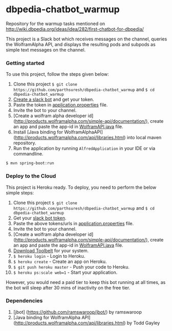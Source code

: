 # dbpedia-chatbot_warmup
Repository for the warmup tasks mentioned on http://wiki.dbpedia.org/ideas/idea/282/first-chatbot-for-dbpedia/

This project is a Slack bot which receives messages on the channel, queries the WolframAlpha API, and displays the resulting pods and subpods as simple text messages on the channel.

### Getting started
To use this project, follow the steps given below:

1. Clone this project `$ git clone https://github.com/parthsuresh/dbpedia-chatbot_warmup` and `$ cd dbpedia-chatbot_warmup`
2. [Create a slack bot](https://my.slack.com/services/new/bot) and get your token.
3. Paste the token in [application.properties](/src/main/resources/application.properties) file.
4. Invite the bot to your channel.
5. [Create a wolfram alpha developer id] (http://products.wolframalpha.com/simple-api/documentation/), create an app and paste the app-id in [WolframAPI.java](/src/main/java/com/parthsuresh/alfred/WolframAPI/WolframAPI.java) file.
6. Install [Java binding for WolframAlphaAPI] (http://products.wolframalpha.com/api/libraries.html) into local maven repository.
7. Run the application by running `AlfredApplication` in your IDE or via commandline.
```
$ mvn spring-boot:run
```

### Deploy to the Cloud

This project is Heroku ready. To deploy, you need to perform the below simple steps:

1. Clone this project `$ git clone https://github.com/parthsuresh/dbpedia-chatbot_warmup` and `$ cd dbpedia-chatbot_warmup`
2. Get your [slack bot token](https://my.slack.com/services/new/bot).
3. Paste the above tokens/urls in [application.properties](/src/main/resources/application.properties) file.
4. Invite the bot to your channel.
5. [Create a wolfram alpha developer id] (http://products.wolframalpha.com/simple-api/documentation/), create an app and paste the app-id in [WolframAPI.java](/src/main/java/com/parthsuresh/alfred/WolframAPI/WolframAPI.java) file.
6. [Download Toolbelt](https://toolbelt.heroku.com/) for your system.
7. `$ heroku login` - Login to Heroku.
8. `$ heroku create` - Create an app on Heroku.
9. `$ git push heroku master` - Push your code to Heroku.
10. `$ heroku ps:scale web=1` - Start your application.

However, you would need a paid tier to keep this bot running at all times, as the bot will sleep after 30 mins of inactivity on the free tier.

### Dependencies

1. [jbot] (https://github.com/ramswaroop/jbot/) by ramswaroop
2. [Java binding for WolframAlpha API] (http://products.wolframalpha.com/api/libraries.html) by Todd Gayley